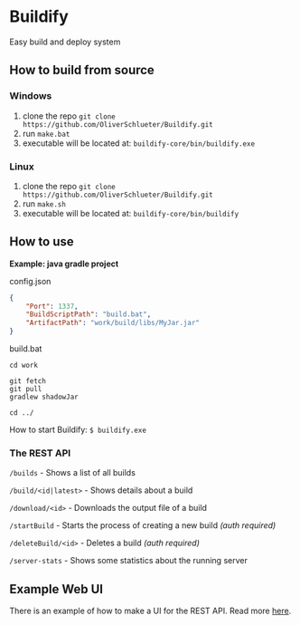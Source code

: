 # Buildify

Easy build and deploy system

## How to build from source

### Windows

1. clone the repo ``git clone https://github.com/OliverSchlueter/Buildify.git``
2. run ``make.bat``
3. executable will be located at: ``buildify-core/bin/buildify.exe``

### Linux

1. clone the repo ``git clone https://github.com/OliverSchlueter/Buildify.git``
2. run ``make.sh``
3. executable will be located at: ``buildify-core/bin/buildify``


## How to use

**Example: java gradle project**

config.json
```json
{
    "Port": 1337,
    "BuildScriptPath": "build.bat",
    "ArtifactPath": "work/build/libs/MyJar.jar"
}
```

build.bat
````batch
cd work

git fetch
git pull
gradlew shadowJar

cd ../
````

How to start Buildify: ``$ buildify.exe``

### The REST API

``/builds`` - Shows a list of all builds

``/build/<id|latest>`` - Shows details about a build

``/download/<id>`` - Downloads the output file of a build

``/startBuild`` - Starts the process of creating a new build _(auth required)_

``/deleteBuild/<id>`` - Deletes a build _(auth required)_

``/server-stats`` - Shows some statistics about the running server

## Example Web UI

There is an example of how to make a UI for the REST API. Read more [here](buildify-web/README.md).